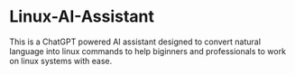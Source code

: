 # Linux-AI-Assistant
This is a ChatGPT powered AI assistant designed to convert natural language into linux commands to help biginners and professionals to work on linux systems with ease.
